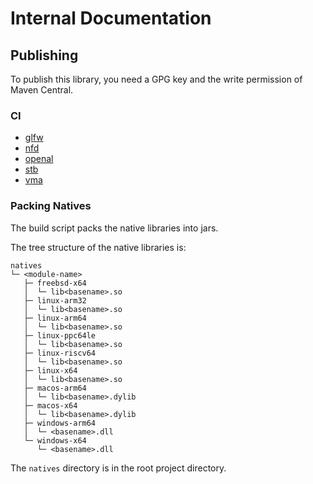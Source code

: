 # Internal Documentation

## Publishing

To publish this library, you need a GPG key and the write permission of Maven Central.

### CI

- [glfw](https://github.com/Over-Run/glfw-ci)
- [nfd](https://github.com/Over-Run/nfd-ci)
- [openal](https://github.com/Over-Run/openal-ci)
- [stb](https://github.com/Over-Run/stb-ci)
- [vma](https://github.com/Over-Run/VulkanMemoryAllocator-ci)

### Packing Natives

The build script packs the native libraries into jars.

The tree structure of the native libraries is:

```text
natives
└─ <module-name>
   ├─ freebsd-x64
   │  └─ lib<basename>.so
   ├─ linux-arm32
   │  └─ lib<basename>.so
   ├─ linux-arm64
   │  └─ lib<basename>.so
   ├─ linux-ppc64le
   │  └─ lib<basename>.so
   ├─ linux-riscv64
   │  └─ lib<basename>.so
   ├─ linux-x64
   │  └─ lib<basename>.so
   ├─ macos-arm64
   │  └─ lib<basename>.dylib
   ├─ macos-x64
   │  └─ lib<basename>.dylib
   ├─ windows-arm64
   │  └─ <basename>.dll
   └─ windows-x64
      └─ <basename>.dll
```

The `natives` directory is in the root project directory.
